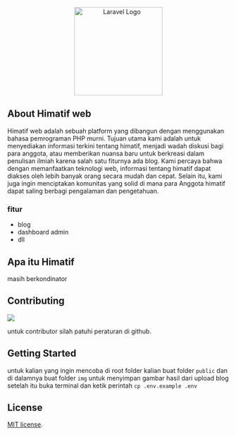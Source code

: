 <p align="center"><a href="https://github.com/demtimcod" target="_blank"><img src="https://avatars.githubusercontent.com/u/161788164?s=400&u=754ca3fc44d15dca6c1dabcecb52108261be3731&v=4" style="width: 200px" alt="Laravel Logo"></a></p>

<p align="center">
<a href=""></a>
<a href=""></a>
<a href=""></a>
<a href=""></a>
</p>

## About Himatif web

Himatif web adalah sebuah platform yang dibangun dengan menggunakan bahasa pemrograman PHP murni. Tujuan utama kami adalah untuk menyediakan informasi terkini tentang himatif, menjadi wadah diskusi bagi para anggota, atau memberikan nuansa baru untuk berkreasi dalam penulisan ilmiah karena salah satu fiturnya ada blog.
Kami percaya bahwa dengan memanfaatkan teknologi web, informasi tentang himatif dapat diakses oleh lebih banyak orang secara mudah dan cepat. Selain itu, kami juga ingin menciptakan komunitas yang solid di mana para Anggota himatif dapat saling berbagi pengalaman dan pengetahuan.

### fitur

- blog
- dashboard admin
- dll

## Apa itu Himatif

masih berkondinator

## Contributing

<a href="https://github.com/abrordc/himatif-unira/graphs/contributors">
  <img src="https://contrib.rocks/image?repo=abrordc/himatif-unira" />
</a>

untuk contributor silah patuhi peraturan di github.

## Getting Started

untuk kalian yang ingin mencoba di root folder kalian buat folder `public` dan di dalamnya buat folder `img` untuk menyimpan gambar hasil dari upload blog setelah itu buka terminal dan ketik perintah `cp .env.example .env`

## License

[MIT license](https://opensource.org/licenses/MIT).
